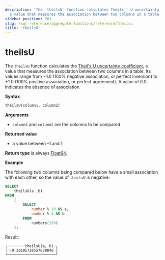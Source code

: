 ```yaml
---
description: 'The `theilsU` function calculates Theils'' U uncertainty coefficient,
  a value that measures the association between two columns in a table.'
sidebar_position: 201
slug: /sql-reference/aggregate-functions/reference/theilsu
title: 'theilsU'
---
```


# theilsU

The `theilsU` function calculates the [Theil's U uncertainty coefficient](https://en.wikipedia.org/wiki/Contingency_table#Uncertainty_coefficient), a value that measures the association between two columns in a table. Its values range from −1.0 (100% negative association, or perfect inversion) to +1.0 (100% positive association, or perfect agreement). A value of 0.0 indicates the absence of association.

**Syntax**

```sql
theilsU(column1, column2)
```

**Arguments**

- `column1` and `column2` are the columns to be compared

**Returned value**

- a value between -1 and 1

**Return type** is always [Float64](../../../sql-reference/data-types/float.md).

**Example**

The following two columns being compared below have a small association with each other, so the value of `theilsU` is negative:

```sql
SELECT
    theilsU(a ,b)
FROM
    (
        SELECT
            number % 10 AS a,
            number % 4 AS b
        FROM
            numbers(150)
    );
```

Result:

```response
┌────────theilsU(a, b)─┐
│ -0.30195720557678846 │
└──────────────────────┘
```
